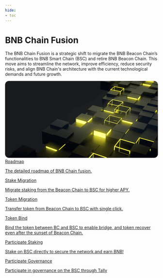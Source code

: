 ```yaml
---
hide:
- toc
---
```


<style>
   .md-source-file, .md-content__button.md-icon {
      display: none;
   }
</style>

<div class="section-head">
    <div class="left">
        <h1>BNB Chain Fusion</h1>
        <p>The BNB Chain Fusion is a strategic shift to migrate the BNB Beacon Chain’s functionalities to BNB Smart Chain (BSC) and retire BNB Beacon Chain. This move aims to streamline the network, improve efficiency, reduce security risks, and align BNB Chain's architecture with the current technological demands and future growth.</p>
    </div>
    <div class="image">
        <img src="../assets/bsc/bnb_smart_chain.png" alt="BNB Smart Chain" loading="lazy">
    </div>
</div>



<div class="section-body">
    <a href="https://www.bnbchain.org/en/bnb-chain-fusion">
        <div>Roadmap</div>
        <p>The detailed roadmap of BNB Chain fusion.</p>
    </a>
    <a href="./users/stake-migration.md">
        <div>Stake Migration</div>
        <p>Migrate staking from the Beacon Chain to BSC for higher APY.</p>
    </a>
    <a href="./users/assets.md">
        <div>Token Migration</div>
        <p>Transfer token from Beacon Chain to BSC with single click.</p>
    </a>
    <a href="./owners/bind.md">
        <div>Token Bind</div>
        <p>Bind the token between BC and BSC to enable bridge, and token recover even after the sunset of Beacon Chain.</p>
    </a>
    <a href="./users/new-stake.md">
        <div>Participate Staking</div>
        <p>Stake on BSC directly to secure the network and earn BNB!</p>
    </a>
    <a href="./users/gov.md">
        <div>Participate Governance</div>
        <p>Participate in governance on the BSC through Tally</p>
    </a>
</div>